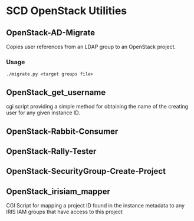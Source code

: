 # SCD OpenStack Utilities

## OpenStack-AD-Migrate

Copies user references from an LDAP group to an OpenStack project.

### Usage
`./migrate.py <target groups file>`

## OpenStack_get_username

cgi script providing a simple method for obtaining the name of the creating user for any given instance ID.

## OpenStack-Rabbit-Consumer

## OpenStack-Rally-Tester

## OpenStack-SecurityGroup-Create-Project

## OpenStack_irisiam_mapper

CGI Script for mapping a project ID found in the instance metadata to any IRIS IAM groups that have access to this project
